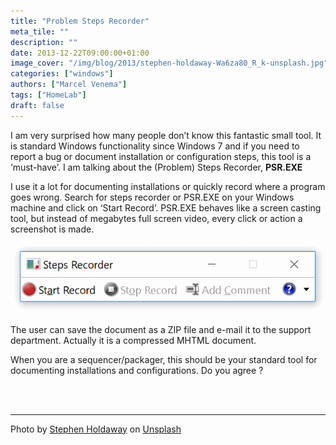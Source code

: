 ```yaml
---
title: "Problem Steps Recorder"
meta_tile: ""
description: ""
date: 2013-12-22T09:00:00+01:00
image_cover: "/img/blog/2013/stephen-holdaway-Wa6za80_R_k-unsplash.jpg"
categories: ["windows"]
authors: ["Marcel Venema"] 
tags: ["HomeLab"]
draft: false
---
```


I am very surprised how many people don’t know this fantastic small tool. It is standard Windows functionality since Windows 7 and if you need to report a bug or document installation or configuration steps, this tool is a ‘must-have’. I am talking about the (Problem) Steps Recorder, **PSR.EXE**

I use it a lot for documenting installations or quickly record where a program goes wrong. Search for steps recorder or PSR.EXE on your Windows machine and click on ‘Start Record’. PSR.EXE behaves like a screen casting tool, but instead of megabytes full screen video, every click or action a screenshot is made.

![Problem Steps Recorder screen](psr.png)

The user can save the document as a ZIP file and e-mail it to the support department. Actually it is a compressed MHTML document.

When you are a sequencer/packager, this should be your standard tool for documenting installations and configurations.
Do you agree ?

&nbsp;  
&nbsp;  

---

Photo by <a href="https://unsplash.com/@stecman?utm_content=creditCopyText&utm_medium=referral&utm_source=unsplash">Stephen Holdaway</a> on <a href="https://unsplash.com/photos/black-cassette-tape-on-white-textile-Wa6za80_R_k?utm_content=creditCopyText&utm_medium=referral&utm_source=unsplash">Unsplash</a>

&nbsp;
